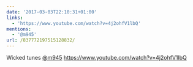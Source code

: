 ```yaml
---
date: '2017-03-03T22:10:31+01:00'
links:
  - 'https://www.youtube.com/watch?v=4j2ohfV1lbQ'
mentions:
  - '@m945'
url: /837772197515128832/
---
```

Wicked tunes [@m945](https://twitter.com/@m945) https://www.youtube.com/watch?v=4j2ohfV1lbQ

